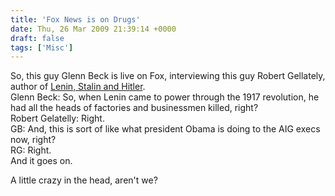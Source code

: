 ```yaml
---
title: 'Fox News is on Drugs'
date: Thu, 26 Mar 2009 21:39:14 +0000
draft: false
tags: ['Misc']
---
```


So, this guy Glenn Beck is live on Fox, interviewing this guy Robert Gellately, author of [Lenin, Stalin and Hitler](http://www.amazon.com/gp/product/1400040051?ie=UTF8&tag=bitzblog-20&linkCode=as2&camp=1789&creative=390957&creativeASIN=1400040051).  
Glenn Beck: So, when Lenin came to power through the 1917 revolution, he had all the heads of factories and businessmen killed, right?  
Robert Gelatelly: Right.  
GB: And, this is sort of like what president Obama is doing to the AIG execs now, right?  
RG: Right.  
And it goes on.  
  
A little crazy in the head, aren't we?